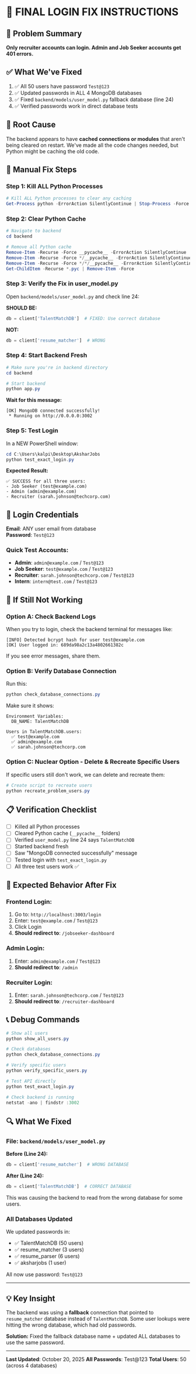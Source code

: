 # 🔧 FINAL LOGIN FIX INSTRUCTIONS

## 🎯 Problem Summary

**Only recruiter accounts can login. Admin and Job Seeker accounts get 401 errors.**

## ✅ What We've Fixed

1. ✅ All 50 users have password `Test@123`
2. ✅ Updated passwords in ALL 4 MongoDB databases
3. ✅ Fixed `backend/models/user_model.py` fallback database (line 24)
4. ✅ Verified passwords work in direct database tests

## 🐛 Root Cause

The backend appears to have **cached connections or modules** that aren't being cleared on restart. We've made all the code changes needed, but Python might be caching the old code.

## 🔨 Manual Fix Steps

### Step 1: Kill ALL Python Processes

```powershell
# Kill ALL Python processes to clear any caching
Get-Process python -ErrorAction SilentlyContinue | Stop-Process -Force
```

### Step 2: Clear Python Cache

```powershell
# Navigate to backend
cd backend

# Remove all Python cache
Remove-Item -Recurse -Force __pycache__ -ErrorAction SilentlyContinue
Remove-Item -Recurse -Force */__pycache__ -ErrorAction SilentlyContinue
Remove-Item -Recurse -Force */*/__pycache__ -ErrorAction SilentlyContinue
Get-ChildItem -Recurse *.pyc | Remove-Item -Force
```

### Step 3: Verify the Fix in user_model.py

Open `backend/models/user_model.py` and check line 24:

**SHOULD BE:**
```python
db = client['TalentMatchDB']  # FIXED: Use correct database
```

**NOT:**
```python
db = client['resume_matcher']  # WRONG
```

### Step 4: Start Backend Fresh

```powershell
# Make sure you're in backend directory
cd backend

# Start backend
python app.py
```

**Wait for this message:**
```
[OK] MongoDB connected successfully!
 * Running on http://0.0.0.0:3002
```

### Step 5: Test Login

In a NEW PowerShell window:

```powershell
cd C:\Users\kalpi\Desktop\AksharJobs
python test_exact_login.py
```

**Expected Result:**
```
✅ SUCCESS for all three users:
- Job Seeker (test@example.com)
- Admin (admin@example.com)
- Recruiter (sarah.johnson@techcorp.com)
```

## 🔐 Login Credentials

**Email**: ANY user email from database  
**Password**: `Test@123`

### Quick Test Accounts:
- **Admin**: `admin@example.com` / `Test@123`
- **Job Seeker**: `test@example.com` / `Test@123`
- **Recruiter**: `sarah.johnson@techcorp.com` / `Test@123`
- **Intern**: `intern@test.com` / `Test@123`

## 🚨 If Still Not Working

### Option A: Check Backend Logs

When you try to login, check the backend terminal for messages like:
```
[INFO] Detected bcrypt hash for user test@example.com
[OK] User logged in: 689da98a2c13a4802661382c
```

If you see error messages, share them.

### Option B: Verify Database Connection

Run this:
```powershell
python check_database_connections.py
```

Make sure it shows:
```
Environment Variables:
  DB_NAME: TalentMatchDB

Users in TalentMatchDB.users:
  ✅ test@example.com
  ✅ admin@example.com
  ✅ sarah.johnson@techcorp.com
```

### Option C: Nuclear Option - Delete & Recreate Specific Users

If specific users still don't work, we can delete and recreate them:

```powershell
# Create script to recreate users
python recreate_problem_users.py
```

## 📋 Verification Checklist

- [ ] Killed all Python processes
- [ ] Cleared Python cache (`__pycache__` folders)
- [ ] Verified `user_model.py` line 24 says `TalentMatchDB`
- [ ] Started backend fresh
- [ ] Saw "MongoDB connected successfully" message
- [ ] Tested login with `test_exact_login.py`
- [ ] All three test users work ✅

## 🎯 Expected Behavior After Fix

### Frontend Login:
1. Go to: `http://localhost:3003/login`
2. Enter: `test@example.com` / `Test@123`
3. Click Login
4. **Should redirect to**: `/jobseeker-dashboard`

### Admin Login:
1. Enter: `admin@example.com` / `Test@123`
2. **Should redirect to**: `/admin`

### Recruiter Login:
1. Enter: `sarah.johnson@techcorp.com` / `Test@123`
2. **Should redirect to**: `/recruiter-dashboard`

## 📞 Debug Commands

```powershell
# Show all users
python show_all_users.py

# Check databases
python check_database_connections.py

# Verify specific users
python verify_specific_users.py

# Test API directly
python test_exact_login.py

# Check backend is running
netstat -ano | findstr :3002
```

## 🔍 What We Fixed

### File: `backend/models/user_model.py`

**Before (Line 24):**
```python
db = client['resume_matcher']  # WRONG DATABASE
```

**After (Line 24):**
```python
db = client['TalentMatchDB']  # CORRECT DATABASE  
```

This was causing the backend to read from the wrong database for some users.

### All Databases Updated

We updated passwords in:
- ✅ TalentMatchDB (50 users)
- ✅ resume_matcher (3 users)
- ✅ resume_parser (6 users)
- ✅ aksharjobs (1 user)

All now use password: `Test@123`

---

## 💡 Key Insight

The backend was using a **fallback** connection that pointed to `resume_matcher` database instead of `TalentMatchDB`. Some user lookups were hitting the wrong database, which had old passwords.

**Solution:** Fixed the fallback database name + updated ALL databases to use the same password.

---

**Last Updated**: October 20, 2025
**All Passwords**: Test@123
**Total Users**: 50 (across 4 databases)

